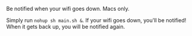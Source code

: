 Be notified when your wifi goes down. Macs only.

Simply run `nohup sh main.sh &`. If your wifi goes down, you'll be notified! When it gets back up, you will be notified again.